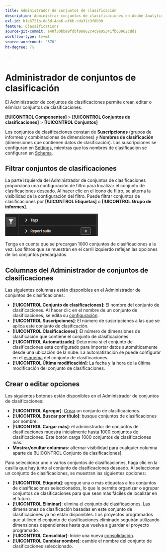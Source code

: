 ```yaml
---
title: Administrador de conjuntos de clasificación
description: Administrar conjuntos de clasificaciones en Adobe Analytics.
exl-id: b1a6721b-8e5d-4ee6-af6b-cda31c9f8b00
feature: Classifications
source-git-commit: a40f30bbe8fdbf98862c4c9a05341fb63962cdd1
workflow-type: tm+mt
source-wordcount: '370'
ht-degree: 7%

---
```


# Administrador de conjuntos de clasificación

El Administrador de conjuntos de clasificaciones permite crear, editar o eliminar conjuntos de clasificaciones.

**[!UICONTROL Componentes]** > **[!UICONTROL Conjuntos de clasificaciones]** > **[!UICONTROL Conjuntos]**

Los conjuntos de clasificaciones constan de **Suscripciones** (grupos de informes y combinaciones de dimensiones) y **Nombres de clasificación** (dimensiones que contienen datos de clasificación). Las suscripciones se configuran en [Settings](settings.md), mientras que los nombres de clasificación se configuran en [Schema](schema.md).

## Filtrar conjuntos de clasificaciones

La parte izquierda del Administrador de conjuntos de clasificaciones proporciona una configuración de filtro para localizar el conjunto de clasificaciones deseado. Al hacer clic en el icono de filtro, se alterna la visibilidad de la configuración del filtro. Puede filtrar conjuntos de clasificaciones por **[!UICONTROL Etiquetas]** o **[!UICONTROL Grupo de informes]**.

![Filtros del conjunto de clasificaciones](../../assets/classification-set-filters.png)

Tenga en cuenta que se precargan 1000 conjuntos de clasificaciones a la vez. Los filtros que se muestran en el carril izquierdo reflejan las opciones de los conjuntos precargados.

## Columnas del Administrador de conjuntos de clasificaciones

Las siguientes columnas están disponibles en el Administrador de conjuntos de clasificaciones:

* **[!UICONTROL Conjunto de clasificaciones]**: El nombre del conjunto de clasificaciones. Al hacer clic en el nombre de un conjunto de clasificaciones, se edita su [configuración](settings.md).
* **[!UICONTROL Suscripciones]**: El número de suscripciones a las que se aplica este conjunto de clasificación.
* **[!UICONTROL Clasificaciones]**: El número de dimensiones de clasificación que contiene el conjunto de clasificaciones.
* **[!UICONTROL Automatizado]**: Determina si el conjunto de clasificaciones está configurado para importar datos automáticamente desde una ubicación de la nube. La automatización se puede configurar en el [esquema](schema.md) del conjunto de clasificaciones.
* **[!UICONTROL Última modificación]**: La fecha y la hora de la última modificación del conjunto de clasificaciones.

## Crear o editar opciones

Los siguientes botones están disponibles en el Administrador de conjuntos de clasificaciones:

* **[!UICONTROL Agregar]**: [Crear](create.md) un conjunto de clasificaciones.
* **[!UICONTROL Buscar por título]**: busque conjuntos de clasificaciones por nombre.
* **[!UICONTROL Cargar más]**: el administrador de conjuntos de clasificaciones muestra inicialmente hasta 1000 conjuntos de clasificaciones. Este botón carga 1000 conjuntos de clasificaciones más.
* **Mostrar/ocultar columnas**: alternar visibilidad para cualquier columna aparte de [!UICONTROL Conjunto de clasificaciones].

Para seleccionar uno o varios conjuntos de clasificaciones, haga clic en la casilla que hay junto al conjunto de clasificaciones deseado. Al seleccionar un conjunto de clasificaciones, se muestran las siguientes opciones:

* **[!UICONTROL Etiqueta]**: agregue una o más etiquetas a los conjuntos de clasificaciones seleccionados, lo que le permite organizar o agrupar conjuntos de clasificaciones para que sean más fáciles de localizar en el futuro.
* **[!UICONTROL Eliminar]**: elimina el conjunto de clasificaciones. Las dimensiones de clasificación basadas en este conjunto de clasificaciones ya no están disponibles. Los proyectos programados que utilicen el conjunto de clasificaciones eliminado seguirán utilizando dimensiones dependientes hasta que vuelva a guardar el proyecto programado.
* **[!UICONTROL Consolidar]**: Inicie una nueva [consolidación](../consolidations/process.md).
* **[!UICONTROL Cambiar nombre]**: cambie el nombre del conjunto de clasificaciones seleccionado.
